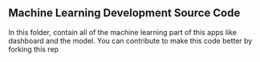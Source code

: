 ## Machine Learning Development Source Code

In this folder, contain all of the machine learning part of this apps like dashboard and the model. You can contribute to make this code better by forking this rep
